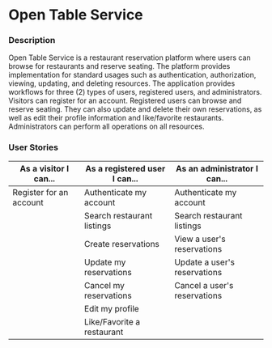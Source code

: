 # Open Table Service

### Description

Open Table Service is a restaurant reservation platform where users can
browse for restaurants and reserve seating. The platform provides
implementation for standard usages such as authentication,
authorization, viewing, updating, and deleting resources. The
application provides workflows for three (2) types of users, registered
users, and administrators. Visitors can register for an account.
Registered users can browse and reserve seating. They can also update
and delete their own reservations, as well as edit their profile
information and like/favorite restaurants. Administrators can perform
all operations on all resources.

### User Stories

| As a visitor I can...   | As a registered user I can... | As an administrator I can... |
| ----------------------- | ----------------------------- | ---------------------------- |
| Register for an account | Authenticate my account       | Authenticate my account      |
|                         | Search restaurant listings    | Search restaurant listings   |
|                         | Create reservations           | View a user's reservations   |
|                         | Update my reservations        | Update a user's reservations |
|                         | Cancel my reservations        | Cancel a user's reservations |
|                         | Edit my profile               |                              |
|                         | Like/Favorite a restaurant    |                              |
